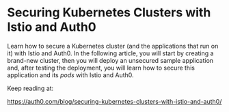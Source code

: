 # Securing Kubernetes Clusters with Istio and Auth0

Learn how to secure a Kubernetes cluster (and the applications that run on it) with Istio and Auth0. In the following article, you will start by creating a brand-new cluster, then you will deploy an unsecured sample application and, after testing the deployment, you will learn how to secure this application and its _pods_ with Istio and Auth0.

Keep reading at:

https://auth0.com/blog/securing-kubernetes-clusters-with-istio-and-auth0/

